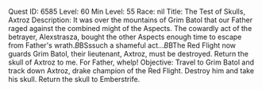 Quest ID: 6585
Level: 60
Min Level: 55
Race: nil
Title: The Test of Skulls, Axtroz
Description: It was over the mountains of Grim Batol that our Father raged against the combined might of the Aspects. The cowardly act of the betrayer, Alexstrasza, bought the other Aspects enough time to escape from Father's wrath.$B$BSssuch a shameful act...$B$BThe Red Flight now guards Grim Batol, their lieutenant, Axtroz, must be destroyed. Return the skull of Axtroz to me. For Father, whelp!
Objective: Travel to Grim Batol and track down Axtroz, drake champion of the Red Flight. Destroy him and take his skull. Return the skull to Emberstrife.
